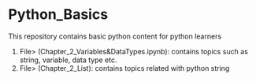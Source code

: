 # Python_Basics

This repository contains basic python content for python learners

1. File> (Chapter_2_Variables&DataTypes.ipynb): contains topics such as string, variable, data type etc.
2. File> (Chapter_2_List): contains topics related with python string
